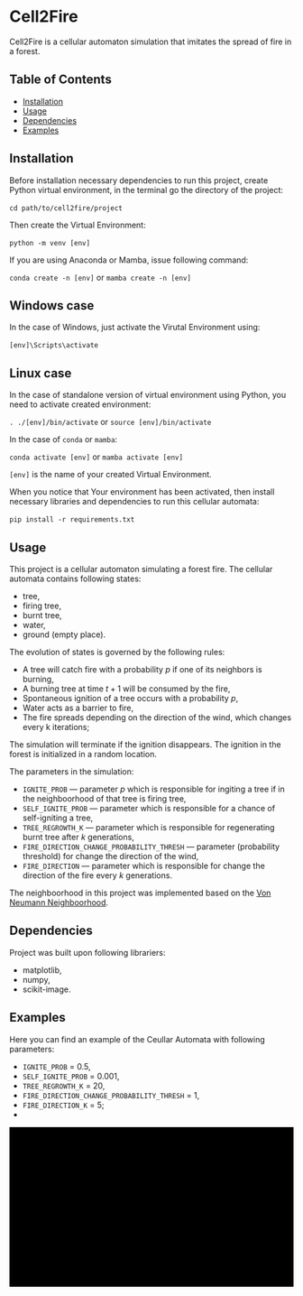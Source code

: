 # Cell2Fire

Cell2Fire is a cellular automaton simulation that imitates the spread of fire in a forest.

## Table of Contents

- [Installation](#installation)
- [Usage](#usage)
- [Dependencies](#dependencies)
- [Examples](#examples)

## Installation

Before installation necessary dependencies to run this project, create Python virtual environment, in the terminal go the directory of the project:

`cd path/to/cell2fire/project`

Then create the Virtual Environment:

`python -m venv [env]`

If you are using Anaconda or Mamba, issue following command:

`conda create -n [env]` or `mamba create -n [env]`

## Windows case

In the case of Windows, just activate the Virutal Environment using:

`[env]\Scripts\activate`

## Linux case

In the case of standalone version of virtual environment using Python, you need to activate created environment:

`. ./[env]/bin/activate` or `source [env]/bin/activate`

In the case of `conda` or `mamba`:

`conda activate [env]` or  `mamba activate [env]`

`[env]` is the name of your created Virtual Environment.

When you notice that Your environment has been activated, then install necessary libraries and dependencies to run this cellular automata:

`pip install -r requirements.txt`

## Usage

This project is a cellular automaton simulating a forest fire. The cellular automata contains following states:
- tree,
- firing tree,
- burnt tree,
- water,
- ground (empty place).

The evolution of states is governed by the following rules:
- A tree will catch fire with a probability $p$ if one of its neighbors is burning,
- A burning tree at time $t+1$ will be consumed by the fire,
- Spontaneous ignition of a tree occurs with a probability $p$,
- Water acts as a barrier to fire,
- The fire spreads depending on the direction of the wind, which changes every k iterations;

The simulation will terminate if the ignition disappears. The ignition in the forest is initialized in a random location.

The parameters in the simulation:
- `IGNITE_PROB` — parameter $p$ which is responsible for ingiting a tree if in the neighboorhood of that tree is firing tree,
- `SELF_IGNITE_PROB`  — parameter which is responsible for a chance of self-igniting a tree,
- `TREE_REGROWTH_K` — parameter which is responsible for regenerating burnt tree after $k$ generations,
- `FIRE_DIRECTION_CHANGE_PROBABILITY_THRESH` — parameter (probability threshold) for change the direction of the wind,
- `FIRE_DIRECTION` — parameter which is responsible for change the direction of the fire every $k$ generations.

The neighboorhood in this project was implemented based on the [Von Neumann Neighboorhood](https://en.wikipedia.org/wiki/Von_Neumann_neighborhood).

## Dependencies

Project was built upon following librariers:
* matplotlib,
* numpy,
* scikit-image.

## Examples

Here you can find an example of the Ceullar Automata with following parameters:
- `IGNITE_PROB` = 0.5,
- `SELF_IGNITE_PROB` = 0.001,
- `TREE_REGROWTH_K` = 20,
- `FIRE_DIRECTION_CHANGE_PROBABILITY_THRESH` = 1,
- `FIRE_DIRECTION_K` = 5;
- 
![Animation](https://github.com/kpomichowski/Cell2FireCA/blob/master/output.gif)

